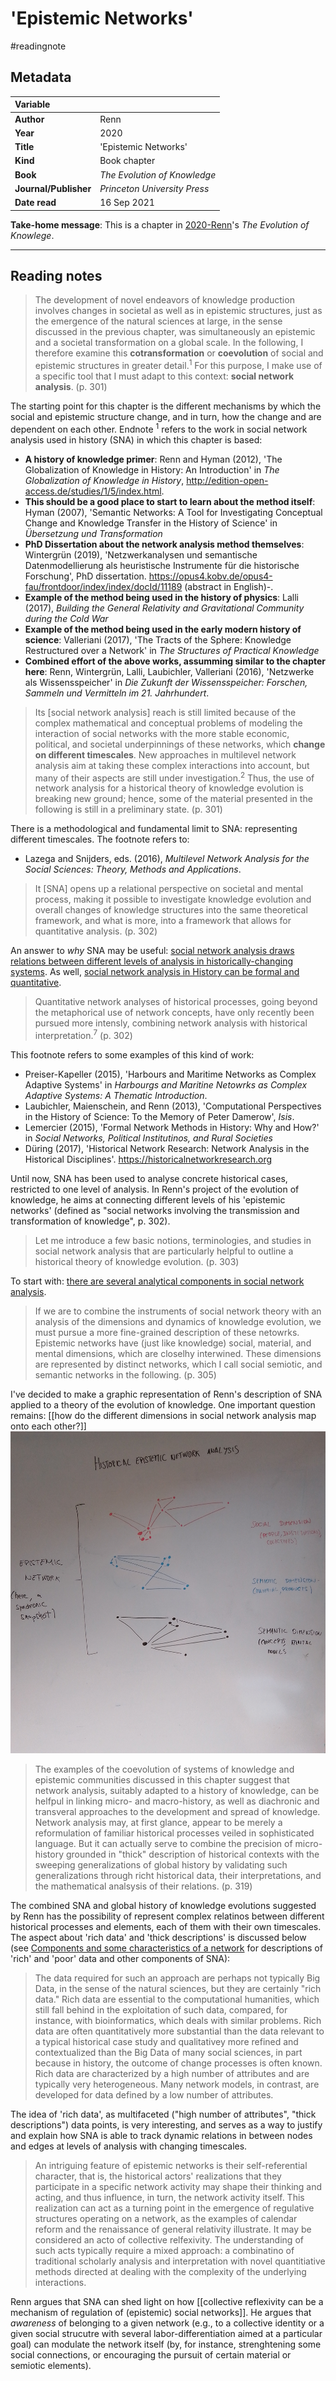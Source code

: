 # 'Epistemic Networks'
#readingnote 


## Metadata

|   Variable     | |  
|:--------------|:-----------|
| **Author**			| Renn     | 
| **Year**				| 		2020	 | 
| **Title**				| 	'Epistemic Networks'		 | 
| **Kind**				| Book chapter	 | 
| **Book**				| 	*The Evolution of Knowledge*		 | 
| **Journal/Publisher**				| 	*Princeton University Press*		 | 
| **Date read**				| 	16 Sep 2021	 | 

**Take-home message**: This is a chapter in [2020-Renn](2020-Renn.md)'s *The Evolution of Knowlege*.

---

## Reading notes

> The development of novel endeavors of knowledge production involves changes in societal as well as in epistemic structures, just as the emergence of the natural sciences at large, in the sense discussed in the previous chapter, was simultaneously an epistemic and a societal transformation on a global scale. In the following, I therefore examine this **cotransformation** or **coevolution** of social and epistemic structures in greater detail.<sup>1</sup> For this purpose, I make use of a specific tool that I must adapt to this context: **social network analysis**. (p. 301)

The starting point for this chapter is the different mechanisms by which the social and epistemic structure change, and in turn, how the change and are dependent on each other. Endnote <sup>1</sup> refers to the work in social network analysis used in history (SNA) in which this chapter is based: 
- **A history of knowledge primer**: Renn and Hyman (2012), 'The Globalization of Knowledge in History: An Introduction' in *The Globalization of Knowledge in History*, http://edition-open-access.de/studies/1/5/index.html.
- **This should be a good place to start to learn about the method itself**: Hyman (2007), 'Semantic Networks: A Tool for Investigating Conceptual Change and Knowledge Transfer in the History of Science' in *Übersetzung und Transformation*
- **PhD Dissertation about the network analysis method themselves**: Wintergrün (2019), 'Netzwerkanalysen und semantische Datenmodellierung als heuristische Instrumente für die historische Forschung', PhD dissertation. https://opus4.kobv.de/opus4-fau/frontdoor/index/index/docId/11189 (abstract in English)-.
- **Example of the method being used in the history of physics**: Lalli (2017), *Building the General Relativity and Gravitational Community during the Cold War*
- **Example of the method being used in the early modern history of science**: Valleriani (2017), 'The Tracts of the Sphere: Knowledge Restructured over a Network' in *The Structures of Practical Knowledge*
- **Combined effort of the above works, assumming similar to the chapter here**: Renn, Wintergrün, Lalli, Laubichler, Valleriani (2016), 'Netzwerke als Wissensspeicher' in *Die Zukunft der Wissensspeicher: Forschen, Sammeln und Vermitteln im 21. Jahrhundert*. 

> Its [social network analysis] reach is still limited because of the complex mathematical and conceptual problems of modeling the interaction of social networks with the more stable economic, political, and societal underpinnings of these networks, which **change on different timescales**. New approaches in multilevel network analysis aim at taking these complex interactions into account, but many of their aspects are still under investigation.<sup>2</sup> Thus, the use of network analysis for a historical theory of knowledge evolution is breaking new ground; hence, some of the material presented in the following is still in a preliminary state. (p. 301)

There is a methodological and fundamental limit to SNA: representing different timescales. The footnote refers to:
- Lazega and Snijders, eds. (2016), *Multilevel Network Analysis for the Social Sciences: Theory, Methods and Applications*.

> It [SNA] opens up a relational perspective on societal and mental process, making it possible to investigate knowledge evolution and overall changes of knowledge structures into the same theoretical framework, and what is more, into a framework that allows for quantitative analysis. (p. 302)

An answer to *why* SNA may be useful: [social network analysis draws relations between different levels of analysis in historically-changing systems](social%20network%20analysis%20draws%20relations%20between%20different%20levels%20of%20analysis%20in%20historically-changing%20systems.md). As well, [social network analysis in History can be formal and quantitative](social%20network%20analysis%20in%20History%20can%20be%20formal%20and%20quantitative.md). 

> Quantitative network analyses of historical processes, going beyond the metaphorical use of network concepts, have only recently been pursued more intensly, combining network analysis with historical interpretation.<sup>7</sup> (p. 302)

This footnote refers to some examples of this kind of work:
- Preiser-Kapeller (2015), 'Harbours and Maritime Networks as Complex Adaptive Systems' in *Harbourgs and Maritine Netowrks as Complex Adaptive Systems: A Thematic Introduction*.
- Laubichler, Maienschein, and Renn (2013), 'Computational Perspectives in the History of Science: To the Memory of Peter Damerow', *Isis*.
- Lemercier (2015), 'Formal Network Methods in History: Why and How?' in *Social Networks, Political Institutinos, and Rural Societies*
- Düring (2017), 'Historical Network Research: Network Analysis in the Historical Disciplines'. https://historicalnetworkresearch.org

Until now, SNA has been used to analyse concrete historical cases, restricted to one level of analysis. In Renn's project of the evolution of knowledge, he aims at connecting different levels of his 'epistemic networks' (defined as "social networks involving the transmission and transformation of knowledge", p. 302). 

> Let me introduce a few basic notions, terminologies, and studies in social network analysis that are particularly helpful to outline a historical theory of knowledge evolution. (p. 303)

To start with: [there are several analytical components in social network analysis](there%20are%20several%20analytical%20components%20in%20social%20network%20analysis.md). 

> If we are to combine the instruments of social network theory with an analysis of the dimensions and dynamics of knowledge evolution, we must pursue a more fine-grained description of these netowrks. Epistemic networks have (just like knowledge) social, material, and mental dimensions, which are closelhy interwined. These dimensions are represented by distinct networks, which I call social semiotic, and semantic networks in the following. (p. 305)

I've decided to make a graphic representation of Renn's description of SNA applied to a theory of the evolution of knowledge. One important question remains: [[how do the different dimensions in social network analysis map onto each other?]]
![](social%20network%20analysis%20applied%20to%20a%20theory%20of%20the%20evolution%20of%20knowledge.jpg)


> The examples of the coevolution of systems of knowledge and epistemic communities discussed in this chapter suggest that network analysis, suitably adapted to a history of knowledge, can be helfpul in linking micro- and macro-history, as well as diachronic and transveral approaches to the development and spread of knowledge. Network analysis may, at first glance, appear to be merely a reformulation of familiar historical processes veiled in sophisticated language. But it can actually serve to combine the precision of micro-history grounded in "thick" description of historical contexts with the sweeping generalizations of global history by validating such generalizations through richt historical data, their interpretations, and the mathematical analsysis of their relations. (p. 319)

The combined SNA and global history of knowledge evolutions suggested by Renn has the possibility of represent complex relatinos between different historical processes and elements, each of them with their own timescales. The aspect about 'rich data' and 'thick descriptions' is discussed below (see [Components and some characteristics of a network](there%20are%20several%20analytical%20components%20in%20social%20network%20analysis.md#Components%20and%20some%20characteristics%20of%20a%20network) for descriptions of 'rich' and 'poor' data and other components of SNA):

> The data required for such an approach are perhaps not typically Big Data, in the sense of the natural sciences, but they are certainly "rich data." Rich data are essential to the computational humanities, which still fall behind in the exploitation of such data, compared, for instance, with bioinformatics, which deals with similar problems. Rich data are often quantitatively more substantial than the data relevant to a typical historical case study and qualitativey more refined and contextualized than the Big Data of many social sciences, in part because in history, the outcome of change processes is often known. Rich data are characterized by a high number of attributes and are typically very heterogeneous. Many network models, in contrast, are developed for data defined by a low number of attributes. 

The idea of 'rich data', as multifaceted ("high number of attributes", "thick descriptions") data points, is very interesting, and serves as a way to justify and explain how SNA is able to track dynamic relations in between nodes and edges at levels of analysis with changing timescales. 

> An intriguing feature of epistemic networks is their self-referential character, that is, the historical actors' realizations that they participate in a specific network activity may shape their thinking and acting, and  thus influence, in turn, the network activity itself. This realization can act as a turning point in the emergence of regulative structures operating on a network, as the examples of calendar reform and the renaissance of general relativity illustrate. It may be considered an acto of collective relfexivity. The understanding of such acts typically require a mixed approach: a combinatino of traditional scholarly analysis and interpretation with novel quantitiative methods directed at dealing with the complexity of the underlying interactions. 

Renn argues that SNA can shed light on how [[collective reflexivity can be a mechanism of regulation of (epistemic) social networks]]. He argues that *awareness* of belonging to a given network (e.g., to a collective identity or a given social strucutre with several labor-differentiation aimed at a particular goal) can modulate the network itself (by, for instance, strenghtening some social connections, or encouraging the pursuit of certain material or semiotic elements).  
